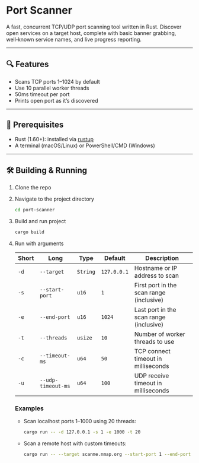 # Port Scanner

A fast, concurrent TCP/UDP port scanning tool written in Rust. Discover open services on a target host, complete with basic banner grabbing, well‑known service names, and live progress reporting.

---

## 🔍 Features

-   Scans TCP ports 1–1024 by default
-   Use 10 parallel worker threads
-   50ms timeout per port
-   Prints open port as it’s discovered

---

## 🚀 Prerequisites

-   Rust (1.60+): installed via [rustup](https://rustup.rs/)
-   A terminal (macOS/Linux) or PowerShell/CMD (Windows)

---

## 🛠️ Building & Running

1. Clone the repo
2. Navigate to the project directory

   ```bash
   cd port-scanner
   ```
   
3. Build and run project

    ```bash
    cargo build
    ```

4. Run with arguments

    | Short | Long               | Type     | Default     | Description                              |
    | ----- | ------------------ | -------- | ----------- | ---------------------------------------- |
    | `-d`  | `--target`         | `String` | `127.0.0.1` | Hostname or IP address to scan           |
    | `-s`  | `--start-port`     | `u16`    | `1`         | First port in the scan range (inclusive) |
    | `-e`  | `--end-port`       | `u16`    | `1024`      | Last port in the scan range (inclusive)  |
    | `-t`  | `--threads`        | `usize`  | `10`        | Number of worker threads to use          |
    | `-c`  | `--timeout-ms`     | `u64`    | `50`        | TCP connect timeout in milliseconds      |
    | `-u`  | `--udp-timeout-ms` | `u64`    | `100`       | UDP receive timeout in milliseconds      |

    ### Examples

    - Scan localhost ports 1–1000 using 20 threads:

        ```bash
        cargo run -- -d 127.0.0.1 -s 1 -e 1000 -t 20
        ```

    - Scan a remote host with custom timeouts:

        ```bash
        cargo run -- --target scanme.nmap.org --start-port 1 --end-port 65535 --threads 50 --timeout-ms 100 --udp-timeout-ms 200
        ```
